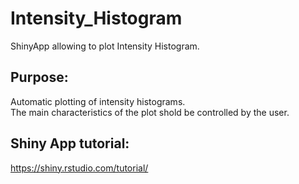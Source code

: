 # Intensity_Histogram

ShinyApp allowing to plot Intensity Histogram.

## Purpose:

Automatic plotting of intensity histograms.  
The main characteristics of the plot shold be controlled by the user.   

## Shiny App tutorial:
https://shiny.rstudio.com/tutorial/